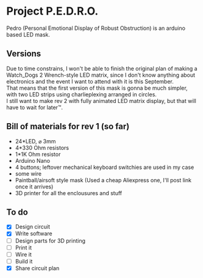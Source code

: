 # Project P.E.D.R.O.
Pedro (Personal Emotional Display of Robust Obstruction) is an arduino based
LED mask.
## Versions
Due to time constrains, I won't be able to finish the original plan of making
a Watch_Dogs 2 Wrench-style LED matrix, since I don't know anything about electronics
and the event I want to attend with it is this September. <br>
That means that the first version of this mask is gonna be much simpler, with two
LED strips using charlieplexing arranged in circles.<br>
I still want to make rev 2 with fully animated LED matrix display, but that will
have to wait for later™️.
## Bill of materials for rev 1 (so far)
- 24*LED, ⌀ 3mm
- 4*330 Ohm resistors
- 1*1K Ohm resistor
- Arduino Nano
- 4 buttons; leftover mechanical keyboard switchies are used in my case
- some wire
- Paintball/airsoft style mask (Used a cheap Aliexpress one, I'll post link once it arrives)
- 3D printer for all the enclousures and stuff
## To do
- [x] Design circuit
- [x] Write software
- [ ] Design parts for 3D printing
- [ ] Print it
- [ ] Wire it
- [ ] Build it
- [x] Share circuit plan